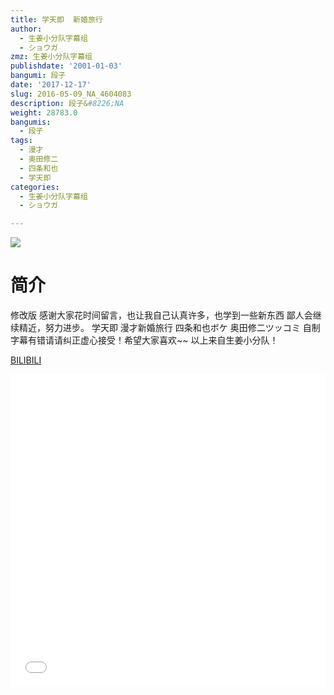 ```yaml
---
title: 学天即  新婚旅行
author:
  - 生姜小分队字幕组
  - ショウガ
zmz: 生姜小分队字幕组
publishdate: '2001-01-03'
bangumi: 段子
date: '2017-12-17'
slug: 2016-05-09_NA_4604083
description: 段子&#8226;NA
weight: 28783.0
bangumis:
  - 段子
tags:
  - 漫才
  - 奥田修二
  - 四条和也
  - 学天即
categories:
  - 生姜小分队字幕组
  - ショウガ

---
```

![](https://i.imgur.com/q7XpOWL.png)
# 简介  
修改版  感谢大家花时间留言，也让我自己认真许多，也学到一些新东西 鄙人会继续精近，努力进步。
学天即 漫才新婚旅行  四条和也ボケ 奥田修二ツッコミ
自制字幕有错请请纠正虚心接受！希望大家喜欢~~
以上来自生姜小分队！

  [BILIBILI](https://www.bilibili.com/video/av4604083/)

<div class="vcontainer">  <iframe class="video" src="//www.bilibili.com/blackboard/player.html?aid=4604083" width="100%" height="500" frameborder="0" allowfullscreen="allowfullscreen"></iframe></div>
